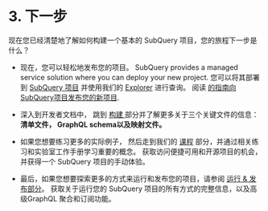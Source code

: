# 3. 下一步

现在您已经清楚地了解如何构建一个基本的 SubQuery 项目，您的旅程下一步是什么？

- 现在，您可以轻松地发布您的项目。 SubQuery provides a managed service solution where you can deploy your new project. 您可以将其部署到 [SubQuery 项目](https://project.subquery.network) 并使用我们的 [Explorer](https://explorer.subquery.network) 进行查询。 阅读 [的指南向SubQuery项目发布您的新项目](../../run_publish/publish.md).

- 深入到开发者文档中， 跳到 [构建 ](../../build/introduction.md) 部分并了解更多关于三个关键文件的信息： **清单文件， GraphQL schema以及映射文件。**

- 如果您想要练习更多的实际例子， 然后走到我们的 [课程](../academy/herocourse/welcome.md) 部分，并通过相关练习和实验室工作手册学习重要的概念。 获取访问便捷可用和开源项目的机会，并获得一个 SubQuery 项目的手动体验。

- 最后，如果您想要探索更多的方式来运行和发布您的项目，请参阅 [运行 & 发布部分](../../run_publish/run.md)。 获取关于运行您的 SubQuery 项目的所有方式的完整信息，以及高级GraphQL 聚合和订阅功能。